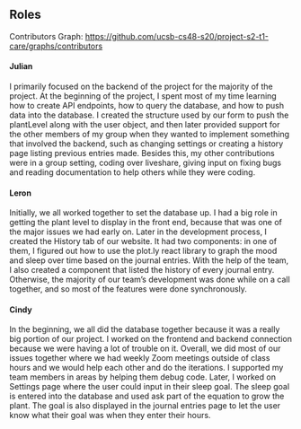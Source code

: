 ## Roles
Contributors Graph: https://github.com/ucsb-cs48-s20/project-s2-t1-care/graphs/contributors

#### Julian
I primarily focused on the backend of the project for the majority of the project. At the beginning of the project, I spent most of my time learning how to create API endpoints, how to query the database, and how to push data into the database. I created the structure used by our form to push the plantLevel along with the user object, and then later provided support for the other members of my group when they wanted to implement something that involved the backend, such as changing settings or creating a history page listing previous entries made. Besides this, my other contributions were in a group setting, coding over liveshare, giving input on fixing bugs and reading documentation to help others while they were coding.

#### Leron
Initially, we all worked together to set the database up. I had a big role in getting the plant level to display in the front end, because that was one of the major issues we had early on. Later in the development process, I created the History tab of our website. It had two components: in one of them, I figured out how to use the plot.ly react library to graph the mood and sleep over time based on the journal entries. With the help of the team, I also created a component that listed the history of every journal entry. Otherwise, the majority of our team’s development was done while on a call together, and so most of the features were done synchronously.

#### Cindy
In the beginning, we all did the database together because it was a really big portion of our project. I worked on the frontend and backend connection because we were having a lot of trouble on it. Overall, we did most of our issues together where we had weekly Zoom meetings outside of class hours and we would help each other and do the iterations. I supported my team members in areas by helping them debug code. Later, I worked on Settings page where the user could input in their sleep goal. The sleep goal is entered into the database and used ask part of the equation to grow the plant. The goal is also displayed in the journal entries page to let the user know what their goal was when they enter their hours. 
